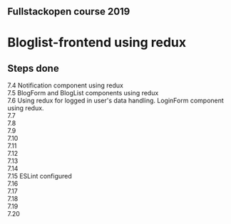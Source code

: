 ## Fullstackopen course 2019

# Bloglist-frontend using redux

## Steps done

7.4 Notification component using redux  
7.5 BlogForm and BlogList components using redux  
7.6 Using redux for logged in user's data handling. LoginForm component using redux.  
7.7  
7.8  
7.9  
7.10  
7.11  
7.12  
7.13  
7.14  
7.15 ESLint configured  
7.16  
7.17  
7.18  
7.19  
7.20  